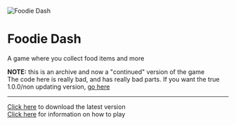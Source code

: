 ![Foodie Dash](https://cdn.lncvrt.xyz/foodiedash/icon.png)

# Foodie Dash

A game where you collect food items and more

**NOTE:** this is an archive and now a "continued" version of the game  
The code here is really bad, and has really bad parts. If you want the true 1.0.0/non updating version, [go here](https://github.com/BerryDash/foodie-dash-py/releases/tag/true-1.0.0)

---

[Click here](https://github.com/BerryDash/foodie-dash-py/releases/latest/download/Foodie-Dash.exe) to download the latest version  
[Click here](https://cdn.lncvrt.xyz/foodiedash/Foodie%20Dash%20Information.pdf) for information on how to play
